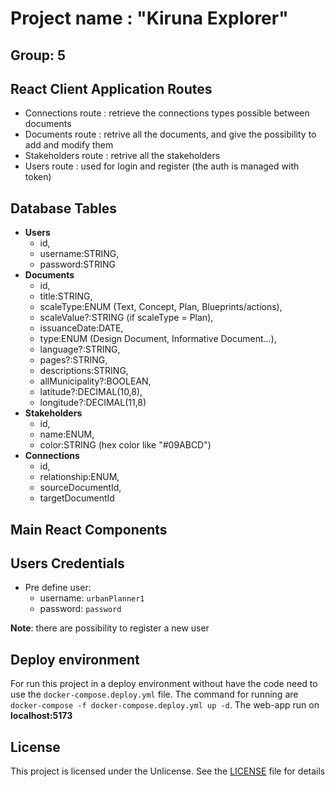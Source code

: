 # Project name : "Kiruna Explorer"

## Group: 5

## React Client Application Routes

-   Connections route : retrieve the connections types possible between documents
-   Documents route : retrive all the documents, and give the possibility to add and modify them
-   Stakeholders route : retrive all the stakeholders
-   Users route : used for login and register (the auth is managed with token)

## Database Tables

-   **Users**
    -   id,
    -   username:STRING,
    -   password:STRING
-   **Documents**
    -   id,
    -   title:STRING,
    -   scaleType:ENUM (Text, Concept, Plan, Blueprints/actions),
    -   scaleValue?:STRING (if scaleType = Plan),
    -   issuanceDate:DATE,
    -   type:ENUM (Design Document, Informative Document...),
    -   language?:STRING,
    -   pages?:STRING,
    -   descriptions:STRING,
    -   allMunicipality?:BOOLEAN,
    -   latitude?:DECIMAL(10,8),
    -   longitude?:DECIMAL(11,8)
-   **Stakeholders**
    -   id,
    -   name:ENUM,
    -   color:STRING (hex color like "#09ABCD")
-   **Connections**
    -   id,
    -   relationship:ENUM,
    -   sourceDocumentId,
    -   targetDocumentId

## Main React Components

## Users Credentials

- Pre define user:
    - username: `urbanPlanner1`
    - password: `password`

**Note**: there are possibility to register a new user

## Deploy environment

For run this project in a deploy environment without have the code need to use the `docker-compose.deploy.yml` file.
The command for running are `docker-compose -f docker-compose.deploy.yml up -d`.
The web-app run on **localhost:5173**

## License

This project is licensed under the Unlicense. See the [LICENSE](./LICENSE) file for details
